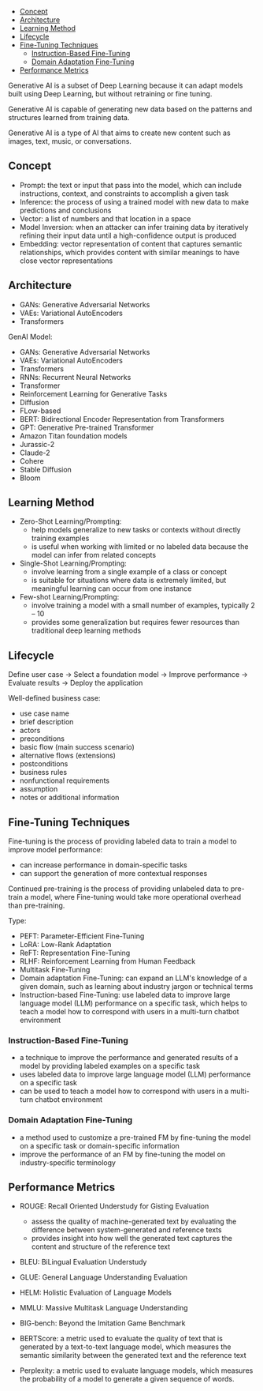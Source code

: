 
- [Concept](#concept)
- [Architecture](#architecture)
- [Learning Method](#learning-method)
- [Lifecycle](#lifecycle)
- [Fine-Tuning Techniques](#fine-tuning-techniques)
  - [Instruction-Based Fine-Tuning](#instruction-based-fine-tuning)
  - [Domain Adaptation Fine-Tuning](#domain-adaptation-fine-tuning)
- [Performance Metrics](#performance-metrics)


Generative AI is a subset of Deep Learning because it can adapt models built using
Deep Learning, but without retraining or fine tuning.

Generative AI is capable of generating new data based on the patterns and structures
learned from training data.

Generative AI is a type of AI that aims to create new content such as images, text, music,
or conversations.

## Concept
- Prompt: the text or input that pass into the model, which can include instructions, context, and constraints to accomplish a given task
- Inference: the process of using a trained model with new data to make predictions and conclusions
- Vector: a list of numbers and that location in a space
- Model Inversion: when an attacker can infer training data by iteratively refining their input data until a high-confidence output is produced
- Embedding: vector representation of content that captures semantic relationships, which provides content with similar meanings to have close vector representations


## Architecture
- GANs: Generative Adversarial Networks
- VAEs: Variational AutoEncoders
- Transformers

GenAI Model:
- GANs: Generative Adversarial Networks
- VAEs: Variational AutoEncoders
- Transformers
- RNNs: Recurrent Neural Networks
- Transformer
- Reinforcement Learning for Generative Tasks
- Diffusion
- FLow-based
- BERT: Bidirectional Encoder Representation from Transformers
- GPT: Generative Pre-trained Transformer
- Amazon Titan foundation models
- Jurassic-2
- Claude-2
- Cohere
- Stable Diffusion
- Bloom


## Learning Method
- Zero-Shot Learning/Prompting:
    - help models generalize to new tasks or contexts without directly training examples
    - is useful when working with limited or no labeled data because the model can infer from related concepts
- Single-Shot Learning/Prompting:
    - involve learning from a single example of a class or concept
    - is suitable for situations where data is extremely limited, but meaningful learning can occur from one instance
- Few-shot Learning/Prompting:
    - involve training a model with a small number of examples, typically 2 – 10
    - provides some generalization but requires fewer resources than traditional deep learning methods


## Lifecycle
Define user case
-> Select a foundation model
-> Improve performance
-> Evaluate results
-> Deploy the application

Well-defined business case:
- use case name
- brief description
- actors
- preconditions
- basic flow (main success scenario)
- alternative flows (extensions)
- postconditions
- business rules
- nonfunctional requirements
- assumption
- notes or additional information


## Fine-Tuning Techniques
Fine-tuning is the process of providing labeled data to train a model to improve model performance:
- can increase performance in domain-specific tasks
- can support the generation of more contextual responses

Continued pre-training is the process of providing unlabeled data to pre-train a
model, where Fine-tuning would take more operational overhead than pre-training.

Type:
- PEFT: Parameter-Efficient Fine-Tuning
- LoRA: Low-Rank Adaptation
- ReFT: Representation Fine-Tuning
- RLHF: Reinforcement Learning from Human Feedback
- Multitask Fine-Tuning
- Domain adaptation Fine-Tuning: can expand an LLM's knowledge of a given domain, such as learning about industry jargon or technical terms
- Instruction-based Fine-Tuning: use labeled data to improve large language model (LLM) performance on a specific task, which helps to teach a model how to correspond with users in a multi-turn chatbot environment

### Instruction-Based Fine-Tuning
- a technique to improve the performance and generated results of a model by providing labeled examples on a specific task
- uses labeled data to improve large language model (LLM) performance on a specific task
- can be used to teach a model how to correspond with users in a multi-turn chatbot environment

### Domain Adaptation Fine-Tuning
- a method used to customize a pre-trained FM by fine-tuning the model on a specific task or domain-specific information
- improve the performance of an FM by fine-tuning the model on industry-specific terminology


## Performance Metrics
- ROUGE: Recall Oriented Understudy for Gisting Evaluation
  - assess the quality of machine-generated text by evaluating the difference between system-generated and reference texts
  - provides insight into how well the generated text captures the content and structure of the reference text
- BLEU: BiLingual Evaluation Understudy
- GLUE: General Language Understanding Evaluation
- HELM: Holistic Evaluation of Language Models
- MMLU: Massive Multitask Language Understanding
- BIG-bench: Beyond the Imitation Game Benchmark

- BERTScore: a metric used to evaluate the quality of text that is generated by a text-to-text language model, which measures the semantic similarity between the generated text and the reference text
- Perplexity: a metric used to evaluate language models, which measures the probability of a model to generate a given sequence of words.
